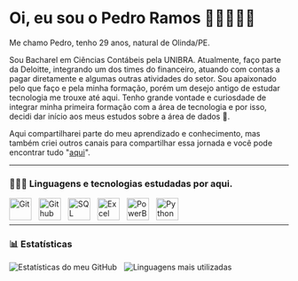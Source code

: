 # Oi, eu sou o Pedro Ramos 🧑🏻‍💻🧾🎲

Me chamo Pedro, tenho 29 anos, natural de Olinda/PE. 

Sou Bacharel em Ciências Contábeis pela UNIBRA. Atualmente, faço parte da Deloitte, integrando um dos times do financeiro, atuando com contas a pagar diretamente e algumas outras atividades do setor. Sou apaixonado pelo que faço e pela minha formação, porém um desejo antigo de estudar tecnologia me trouxe até aqui. Tenho grande vontade e curiosdade de integrar minha primeira formação com a área de tecnologia e por isso, decidi dar início aos meus estudos sobre a área de dados 🎲. 

Aqui compartilharei parte do meu aprendizado e conhecimento, mas também criei outros canais para compartilhar essa jornada e você pode encontrar tudo "[aqui](https://linktr.ee/ppedropeu)".

---

### 🧑🏻‍💻 Linguagens e tecnologias estudadas por aqui.

<img 
    align="left" 
    alt="Git" 
    title="Git"
    width="40px" 
    style="padding-right: 10px;" 
    src="https://cdn.jsdelivr.net/gh/devicons/devicon@latest/icons/git/git-original.svg" 
/>
<img 
    align="left" 
    alt="Github" 
    title="Github"
    width="40px" 
    style="padding-right: 10px;" 
    src="https://cdn.jsdelivr.net/gh/devicons/devicon@latest/icons/github/github-original.svg" 
/>
<img 
    align="left" 
    alt="SQL" 
    title="SQL"
    width="40px" 
    style="padding-right: 10px;" 
    src="https://cdn.jsdelivr.net/gh/devicons/devicon@latest/icons/azuresqldatabase/azuresqldatabase-original.svg" 
/>
<img 
    align="left" 
    alt="Excel" 
    title="Excel"
    width="40px" 
    style="padding-right: 10px;" 
    src="https://img.icons8.com/?size=100&id=117561&format=png&color=000000" 
/>
<img 
    align="left" 
    alt="PowerBi" 
    title="Power Bi"
    width="40px" 
    style="padding-right: 10px;" 
    src="https://img.icons8.com/?size=100&id=Ny0t2MYrJ70p&format=png&color=000000" 
/>
<img 
    align="left" 
    alt="Python" 
    title="Python"
    width="40px" 
    style="padding-right: 10px;" 
    src="https://cdn.jsdelivr.net/gh/devicons/devicon@latest/icons/python/python-original.svg" 
/>

<br/>
<br/>

---

### 📊 Estatísticas

<img 
    align="left" 
    alt="Estatísticas do meu GitHub" 
    heigth="200px" 
    style="padding-right: 10px;" 
    src="https://github-readme-stats.vercel.app/api?username=ppedropeu&theme=github_dark_dimmed&show_icons=true&include_all_commits=true&locale=pt-br"
/>

<img 
    align="left" 
    alt="Linguagens mais utilizadas" 
    heigth="200px" 
    style="padding-right: 10px;" 
    src="https://github-readme-stats.vercel.app/api/top-langs/?username=ppedropeu&layout=pie&theme=github_dark_dimmed&include_all_commits=true&locale=pt-br"
/>
